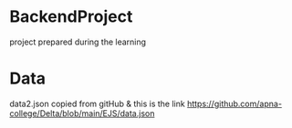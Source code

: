 # BackendProject
project prepared during the learning

# Data
data2.json copied from gitHub & this is the link  https://github.com/apna-college/Delta/blob/main/EJS/data.json

